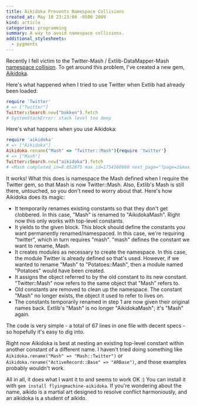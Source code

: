 ```yaml
---
title: Aikidoka Prevents Namespace Collisions
created_at: May 10 23:23:00 -0500 2009
kind: article
categories: programming
summary: A way to avoid namespace collisions.
additional_stylesheets:
  - pygments
---
```


Recently I fell victim to the Twitter-Mash / Extlib-DataMapper-Mash
[namespace collision](http://blog.zerosum.org/2009/4/17/why-namespaces-are-important). To
get around this problem, I've created a new gem,
[Aikidoka](http://github.com/flyingmachine/aikidoka/tree/master).

Here's what happened when I tried to use Twitter when Extlib had
already been loaded:

```ruby
require 'Twitter'
# => ["Twitter"]
Twitter::Search.new("bokken").fetch
# SystemStackError: stack level too deep
```

Here's what happens when you use Aikidoka:

```ruby
require 'aikidoka'
# => ["Aikidoka"]
Aikidoka.rename("Mash" => "Twitter::Mash"){require 'twitter'}
# => ["Mash"]
Twitter::Search.new("aikidoka").fetch
# <Mash completed_in=0.052875 max_id=1754360060 next_page="?page=2&max_id=1754360060&q=aikidoka">
```

It works! What this does is namespace the Mash defined when I require the Twitter gem, so that Mash is now Twitter::Mash. Also, Extlib's Mash is still there, untouched, so you don't need to worry about that. Here's how Aikidoka does its magic:

* It temporarily renames existing constants so that they don't get
  clobbered. In this case, "Mash" is renamed to "AikidokaMash". Right
  now this only works with top-level constants.
* It yields to the given block. This block should define the constants
  you want permanently renamed/namespaced. In this case, we're
  requiring "twitter", which in turn requires "mash". "mash" defines
  the constant we want to rename, Mash.
* It creates modules as necessary to create the namespace. In this
  case, the module Twitter is already defined so that's used. However,
  if we wanted to rename "Mash" to "Potatoes::Mash", then a module
  named "Potatoes" would have been created.
* It assigns the object referred to by the old constant to its new
  constant. "Twitter::Mash" now refers to the same object that "Mash"
  refers to.
* Old constants are removed to clean up the namespace. The constant
  "Mash" no longer exists, the object it used to refer to lives on.
* The constants temporarily renamed in step 1 are now given their
  original names back. Extlib's "Mash" is no longer "AikidokaMash";
  it's "Mash" again.

The code is very simple - a total of 67 lines in one file with decent
specs - so hopefully it's easy to dig into.

Right now Aikidoka is best at nesting an existing top-level constant
within another constant of a different name. I haven't tried doing
something like `Aikidoka.rename("Mash" => "Mash::Twitter")` or
`Aikidoka.rename("ActiveRecord::Base" => "ARBase")`, and those
examples probably wouldn't work.

All in all, it does what I want it to and seems to work OK :) You can
install it with `gem install flyingmachine-aikidoka`. If you're
wondering about the name, aikido is a martial art designed to resolve
conflict harmoniously, and an aikidoka is a student of aikido.
